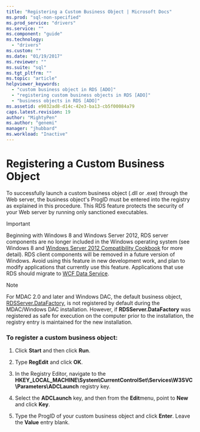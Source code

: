 ```yaml
---
title: "Registering a Custom Business Object | Microsoft Docs"
ms.prod: "sql-non-specified"
ms.prod_service: "drivers"
ms.service: ""
ms.component: "guide"
ms.technology:
  - "drivers"
ms.custom: ""
ms.date: "01/19/2017"
ms.reviewer: ""
ms.suite: "sql"
ms.tgt_pltfrm: ""
ms.topic: "article"
helpviewer_keywords: 
  - "custom business object in RDS [ADO]"
  - "registering custom business objects in RDS [ADO]"
  - "business objects in RDS [ADO]"
ms.assetid: e9032ad8-d14c-42e3-ba13-cb5f00084a79
caps.latest.revision: 19
author: "MightyPen"
ms.author: "genemi"
manager: "jhubbard"
ms.workload: "Inactive"
---
```

# Registering a Custom Business Object
To successfully launch a custom business object (.dll or .exe) through the Web server, the business object's ProgID must be entered into the registry as explained in this procedure. This RDS feature protects the security of your Web server by running only sanctioned executables.  
  
> [!IMPORTANT]
>  Beginning with Windows 8 and Windows Server 2012, RDS server components are no longer included in the Windows operating system (see Windows 8 and [Windows Server 2012 Compatibility Cookbook](https://www.microsoft.com/en-us/download/details.aspx?id=27416) for more detail). RDS client components will be removed in a future version of Windows. Avoid using this feature in new development work, and plan to modify applications that currently use this feature. Applications that use RDS should migrate to [WCF Data Service](http://go.microsoft.com/fwlink/?LinkId=199565).  
  
> [!NOTE]
>  For MDAC 2.0 and later and Windows DAC, the default business object, [RDSServer.DataFactory](../../../ado/reference/rds-api/datafactory-object-rdsserver.md), is not registered by default during the MDAC/Windows DAC installation. However, if **RDSServer.DataFactory** was registered as safe for execution on the computer prior to the installation, the registry entry is maintained for the new installation.  
  
### To register a custom business object:  
  
1.  Click **Start** and then click **Run**.  
  
2.  Type **RegEdit** and click **OK**.  
  
3.  In the Registry Editor, navigate to the **HKEY_LOCAL_MACHINE\System\CurrentControlSet\Services\W3SVC\Parameters\ADCLaunch** registry key.  
  
4.  Select the **ADCLaunch** key, and then from the **Edit**menu, point to **New** and click **Key**.  
  
5.  Type the ProgID of your custom business object and click **Enter**. Leave the **Value** entry blank.


